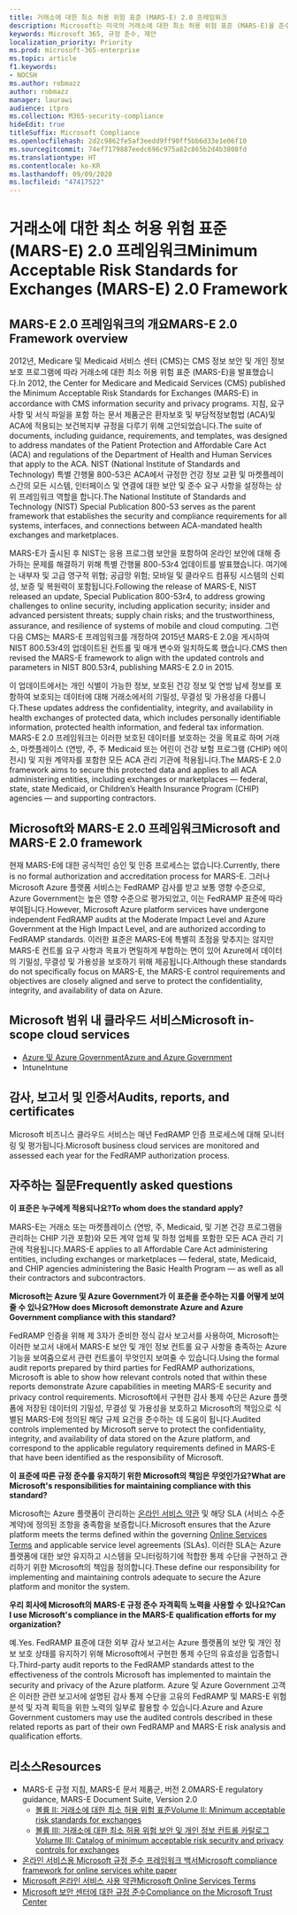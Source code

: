 ```yaml
---
title: 거래소에 대한 최소 허용 위험 표준 (MARS-E) 2.0 프레임워크
description: Microsoft는 미국의 거래소에 대한 최소 허용 위험 표준 (MARS-E)을 준수합니다.
keywords: Microsoft 365, 규정 준수, 제안
localization_priority: Priority
ms.prod: microsoft-365-enterprise
ms.topic: article
f1.keywords:
- NOCSH
ms.author: robmazz
author: robmazz
manager: laurawi
audience: itpro
ms.collection: M365-security-compliance
hideEdit: true
titleSuffix: Microsoft Compliance
ms.openlocfilehash: 2d2c9862fe5af3eedd9ff90ff5bb6d33e1e06f10
ms.sourcegitcommit: 74ef7179887eedc696c975a82c865b2d4b3808fd
ms.translationtype: HT
ms.contentlocale: ko-KR
ms.lasthandoff: 09/09/2020
ms.locfileid: "47417522"
---
```

# <a name="minimum-acceptable-risk-standards-for-exchanges-mars-e-20-framework"></a><span data-ttu-id="5b5a5-104">거래소에 대한 최소 허용 위험 표준 (MARS-E) 2.0 프레임워크</span><span class="sxs-lookup"><span data-stu-id="5b5a5-104">Minimum Acceptable Risk Standards for Exchanges (MARS-E) 2.0 Framework</span></span>

## <a name="mars-e-20-framework-overview"></a><span data-ttu-id="5b5a5-105">MARS-E 2.0 프레임워크의 개요</span><span class="sxs-lookup"><span data-stu-id="5b5a5-105">MARS-E 2.0 Framework overview</span></span>

<span data-ttu-id="5b5a5-106">2012년, Medicare 및 Medicaid 서비스 센터 (CMS)는 CMS 정보 보안 및 개인 정보 보호 프로그램에 따라 거래소에 대한 최소 허용 위험 표준 (MARS-E)을 발표했습니다.</span><span class="sxs-lookup"><span data-stu-id="5b5a5-106">In 2012, the Center for Medicare and Medicaid Services (CMS) published the Minimum Acceptable Risk Standards for Exchanges (MARS-E) in accordance with CMS information security and privacy programs.</span></span> <span data-ttu-id="5b5a5-107">지침, 요구 사항 및 서식 파일을 포함 하는 문서 제품군은 환자보호 및 부담적정보험법 (ACA)및 ACA에 적용되는 보건복지부 규정을 다루기 위해 고안되었습니다.</span><span class="sxs-lookup"><span data-stu-id="5b5a5-107">The suite of documents, including guidance, requirements, and templates, was designed to address mandates of the Patient Protection and Affordable Care Act (ACA) and regulations of the Department of Health and Human Services that apply to the ACA.</span></span> <span data-ttu-id="5b5a5-108">NIST (National Institute of Standards and Technology) 특별 간행물 800-53은 ACA에서 규정한 건강 정보 교환 및 마켓플레이스간의 모든 시스템, 인터페이스 및 연결에 대한 보안 및 준수 요구 사항을 설정하는 상위 프레임워크 역할을 합니다.</span><span class="sxs-lookup"><span data-stu-id="5b5a5-108">The National Institute of Standards and Technology (NIST) Special Publication 800-53 serves as the parent framework that establishes the security and compliance requirements for all systems, interfaces, and connections between ACA-mandated health exchanges and marketplaces.</span></span>

<span data-ttu-id="5b5a5-109">MARS-E가 출시된 후 NIST는 응용 프로그램 보안을 포함하여 온라인 보안에 대해 증가하는 문제를 해결하기 위해 특별 간행물 800-53r4 업데이트를 발표했습니다. 여기에는 내부자 및 고급 영구적 위협; 공급망 위험; 모바일 및 클라우드 컴퓨팅 시스템의 신뢰성, 보증 및 복원력이 포함됩니다.</span><span class="sxs-lookup"><span data-stu-id="5b5a5-109">Following the release of MARS-E, NIST released an update, Special Publication 800-53r4, to address growing challenges to online security, including application security; insider and advanced persistent threats; supply chain risks; and the trustworthiness, assurance, and resilience of systems of mobile and cloud computing.</span></span> <span data-ttu-id="5b5a5-110">그런 다음 CMS는 MARS-E 프레임워크를 개정하여 2015년 MARS-E 2.0을 게시하여 NIST 800.53r4의 업데이트된 컨트롤 및 매개 변수와 일치하도록 했습니다.</span><span class="sxs-lookup"><span data-stu-id="5b5a5-110">CMS then revised the MARS-E framework to align with the updated controls and parameters in NIST 800.53r4, publishing MARS-E 2.0 in 2015.</span></span>

<span data-ttu-id="5b5a5-111">이 업데이트에서는 개인 식별이 가능한 정보, 보호된 건강 정보 및 연방 납세 정보를 포함하여 보호되는 데이터에 대해 거래소에서의 기밀성, 무결성 및 가용성을 다룹니다.</span><span class="sxs-lookup"><span data-stu-id="5b5a5-111">These updates address the confidentiality, integrity, and availability in health exchanges of protected data, which includes personally identifiable information, protected health information, and federal tax information.</span></span> <span data-ttu-id="5b5a5-112">MARS-E 2.0 프레임워크는 이러한 보호된 데이터를 보호하는 것을 목표로 하며 거래소, 마켓플레이스 (연방, 주, 주 Medicaid 또는 어린이 건강 보험 프로그램 (CHIP) 에이전시) 및 지원 계약자를 포함한 모든 ACA 관리 기관에 적용됩니다.</span><span class="sxs-lookup"><span data-stu-id="5b5a5-112">The MARS-E 2.0 framework aims to secure this protected data and applies to all ACA administering entities, including exchanges or marketplaces — federal, state, state Medicaid, or Children’s Health Insurance Program (CHIP) agencies — and supporting contractors.</span></span>

## <a name="microsoft-and-mars-e-20-framework"></a><span data-ttu-id="5b5a5-113">Microsoft와 MARS-E 2.0 프레임워크</span><span class="sxs-lookup"><span data-stu-id="5b5a5-113">Microsoft and MARS-E 2.0 framework</span></span>

<span data-ttu-id="5b5a5-114">현재 MARS-E에 대한 공식적인 승인 및 인증 프로세스는 없습니다.</span><span class="sxs-lookup"><span data-stu-id="5b5a5-114">Currently, there is no formal authorization and accreditation process for MARS-E.</span></span> <span data-ttu-id="5b5a5-115">그러나 Microsoft Azure 플랫폼 서비스는 FedRAMP 감사를 받고 보통 영향 수준으로, Azure Government는 높은 영향 수준으로 평가되었고, 이는 FedRAMP 표준에 따라 부여됩니다.</span><span class="sxs-lookup"><span data-stu-id="5b5a5-115">However, Microsoft Azure platform services have undergone independent FedRAMP audits at the Moderate Impact Level and Azure Government at the High Impact Level, and are authorized according to FedRAMP standards.</span></span> <span data-ttu-id="5b5a5-116">이러한 표준은 MARS-E에 특별히 초점을 맞추지는 않지만 MARS-E 컨트롤 요구 사항과 목표가 면밀하게 부합하는 면이 있어 Azure에서 데이터의 기밀성, 무결성 및 가용성을 보호하기 위해 제공됩니다.</span><span class="sxs-lookup"><span data-stu-id="5b5a5-116">Although these standards do not specifically focus on MARS-E, the MARS-E control requirements and objectives are closely aligned and serve to protect the confidentiality, integrity, and availability of data on Azure.</span></span>

## <a name="microsoft-in-scope-cloud-services"></a><span data-ttu-id="5b5a5-117">Microsoft 범위 내 클라우드 서비스</span><span class="sxs-lookup"><span data-stu-id="5b5a5-117">Microsoft in-scope cloud services</span></span>

- [<span data-ttu-id="5b5a5-118">Azure 및 Azure Government</span><span class="sxs-lookup"><span data-stu-id="5b5a5-118">Azure and Azure Government</span></span>](https://aka.ms/AzureCompliance)
- <span data-ttu-id="5b5a5-119">Intune</span><span class="sxs-lookup"><span data-stu-id="5b5a5-119">Intune</span></span>

## <a name="audits-reports-and-certificates"></a><span data-ttu-id="5b5a5-120">감사, 보고서 및 인증서</span><span class="sxs-lookup"><span data-stu-id="5b5a5-120">Audits, reports, and certificates</span></span>

<span data-ttu-id="5b5a5-121">Microsoft 비즈니스 클라우드 서비스는 매년 FedRAMP 인증 프로세스에 대해 모니터링 및 평가됩니다.</span><span class="sxs-lookup"><span data-stu-id="5b5a5-121">Microsoft business cloud services are monitored and assessed each year for the FedRAMP authorization process.</span></span>

## <a name="frequently-asked-questions"></a><span data-ttu-id="5b5a5-122">자주하는 질문</span><span class="sxs-lookup"><span data-stu-id="5b5a5-122">Frequently asked questions</span></span>

<span data-ttu-id="5b5a5-123">**이 표준은 누구에게 적용되나요?**</span><span class="sxs-lookup"><span data-stu-id="5b5a5-123">**To whom does the standard apply?**</span></span>

<span data-ttu-id="5b5a5-124">MARS-E는 거래소 또는 마켓플레이스 (연방, 주, Medicaid, 및 기본 건강 프로그램을 관리하는 CHIP 기관 포함)와 모든 계약 업체 및 하청 업체를 포함한 모든 ACA 관리 기관에 적용됩니다.</span><span class="sxs-lookup"><span data-stu-id="5b5a5-124">MARS-E applies to all Affordable Care Act administering entities, including exchanges or marketplaces — federal, state, Medicaid, and CHIP agencies administering the Basic Health Program — as well as all their contractors and subcontractors.</span></span>

<span data-ttu-id="5b5a5-125">**Microsoft는 Azure 및 Azure Government가 이 표준을 준수하는 지를 어떻게 보여줄 수 있나요?**</span><span class="sxs-lookup"><span data-stu-id="5b5a5-125">**How does Microsoft demonstrate Azure and Azure Government compliance with this standard?**</span></span>

<span data-ttu-id="5b5a5-126">FedRAMP 인증을 위해 제 3자가 준비한 정식 감사 보고서를 사용하여, Microsoft는 이러한 보고서 내에서 MARS-E 보안 및 개인 정보 컨트롤 요구 사항을 충족하는 Azure 기능을 보여줌으로서 관련 컨트롤이 무엇인지 보여줄 수 있습니다.</span><span class="sxs-lookup"><span data-stu-id="5b5a5-126">Using the formal audit reports prepared by third parties for FedRAMP authorizations, Microsoft is able to show how relevant controls noted that within these reports demonstrate Azure capabilities in meeting MARS-E security and privacy control requirements.</span></span> <span data-ttu-id="5b5a5-127">Microsoft에서 구현한 감사 통제 수단은 Azure 플랫폼에 저장된 데이터의 기밀성, 무결성 및 가용성을 보호하고 Microsoft의 책임으로 식별된 MARS-E에 정의된 해당 규제 요건을 준수하는 데 도움이 됩니다.</span><span class="sxs-lookup"><span data-stu-id="5b5a5-127">Audited controls implemented by Microsoft serve to protect the confidentiality, integrity, and availability of data stored on the Azure platform, and correspond to the applicable regulatory requirements defined in MARS-E that have been identified as the responsibility of Microsoft.</span></span>

<span data-ttu-id="5b5a5-128">**이 표준에 따른 규정 준수를 유지하기 위한 Microsoft의 책임은 무엇인가요?**</span><span class="sxs-lookup"><span data-stu-id="5b5a5-128">**What are Microsoft's responsibilities for maintaining compliance with this standard?**</span></span>

<span data-ttu-id="5b5a5-129">Microsoft는 Azure 플랫폼이 관리하는 [온라인 서비스 약관](https://www.microsoftvolumelicensing.com/DocumentSearch.aspx?Mode=3&DocumentTypeId=31) 및 해당 SLA (서비스 수준 계약)에 정의된 조항을 충족함을 보증합니다.</span><span class="sxs-lookup"><span data-stu-id="5b5a5-129">Microsoft ensures that the Azure platform meets the terms defined within the governing [Online Services Terms](https://www.microsoftvolumelicensing.com/DocumentSearch.aspx?Mode=3&DocumentTypeId=31) and applicable service level agreements (SLAs).</span></span> <span data-ttu-id="5b5a5-130">이러한 SLA는 Azure 플랫폼에 대한 보안 유지하고 시스템을 모니터링하기에 적합한 통제 수단을 구현하고 관리하기 위한 Microsoft의 책임을 정의합니다.</span><span class="sxs-lookup"><span data-stu-id="5b5a5-130">These define our responsibility for implementing and maintaining controls adequate to secure the Azure platform and monitor the system.</span></span>

<span data-ttu-id="5b5a5-131">**우리 회사에 Microsoft의 MARS-E 규정 준수 자격획득 노력을 사용할 수 있나요?**</span><span class="sxs-lookup"><span data-stu-id="5b5a5-131">**Can I use Microsoft's compliance in the MARS-E qualification efforts for my organization?**</span></span>

<span data-ttu-id="5b5a5-132">예.</span><span class="sxs-lookup"><span data-stu-id="5b5a5-132">Yes.</span></span> <span data-ttu-id="5b5a5-133">FedRAMP 표준에 대한 외부 감사 보고서는 Azure 플랫폼의 보안 및 개인 정보 보호 상태를 유지하기 위해 Microsoft에서 구현한 통제 수단의 유효성을 입증합니다.</span><span class="sxs-lookup"><span data-stu-id="5b5a5-133">Third-party audit reports to the FedRAMP standards attest to the effectiveness of the controls Microsoft has implemented to maintain the security and privacy of the Azure platform.</span></span> <span data-ttu-id="5b5a5-134">Azure 및 Azure Government 고객은 이러한 관련 보고서에 설명된 감사 통제 수단을 고유의 FedRAMP 및 MARS-E 위험 분석 및 자격 획득을 위한 노력의 일부로 활용할 수 있습니다.</span><span class="sxs-lookup"><span data-stu-id="5b5a5-134">Azure and Azure Government customers may use the audited controls described in these related reports as part of their own FedRAMP and MARS-E risk analysis and qualification efforts.</span></span>

## <a name="resources"></a><span data-ttu-id="5b5a5-135">리소스</span><span class="sxs-lookup"><span data-stu-id="5b5a5-135">Resources</span></span>

- <span data-ttu-id="5b5a5-136">MARS-E 규정 지침, MARS-E 문서 제품군, 버전 2.0</span><span class="sxs-lookup"><span data-stu-id="5b5a5-136">MARS-E regulatory guidance, MARS-E Document Suite, Version 2.0</span></span>
    - [<span data-ttu-id="5b5a5-137">볼륨 II: 거래소에 대한 최소 허용 위험 표준</span><span class="sxs-lookup"><span data-stu-id="5b5a5-137">Volume II: Minimum acceptable risk standards for exchanges</span></span>](https://www.cms.gov/CCIIO/Resources/Regulations-and-Guidance/Downloads/2-MARS-E-v2-0-Minimum-Acceptable-Risk-Standards-for-Exchanges-11102015.pdf)
    - [<span data-ttu-id="5b5a5-138">볼륨 III: 거래소에 대한 최소 허용 위험 보안 및 개인 정보 컨트롤 카탈로그</span><span class="sxs-lookup"><span data-stu-id="5b5a5-138">Volume III: Catalog of minimum acceptable risk security and privacy controls for exchanges</span></span>](https://www.cms.gov/CCIIO/Resources/Regulations-and-Guidance/Downloads/3-MARS-E-v2-0-Catalog-of-Security-and-Privacy-Controls-11102015.pdf)
- [<span data-ttu-id="5b5a5-139">온라인 서비스용 Microsoft 규정 준수 프레임워크 백서</span><span class="sxs-lookup"><span data-stu-id="5b5a5-139">Microsoft compliance framework for online services white paper</span></span>](https://aka.ms/compliance-framework)
- [<span data-ttu-id="5b5a5-140">Microsoft 온라인 서비스 사용 약관</span><span class="sxs-lookup"><span data-stu-id="5b5a5-140">Microsoft Online Services Terms</span></span>](https://www.microsoftvolumelicensing.com/DocumentSearch.aspx?Mode=3&DocumentTypeId=31)
- [<span data-ttu-id="5b5a5-141">Microsoft 보안 센터에 대한 규정 준수</span><span class="sxs-lookup"><span data-stu-id="5b5a5-141">Compliance on the Microsoft Trust Center</span></span>](https://www.microsoft.com/trust-center/compliance/compliance-overview)
